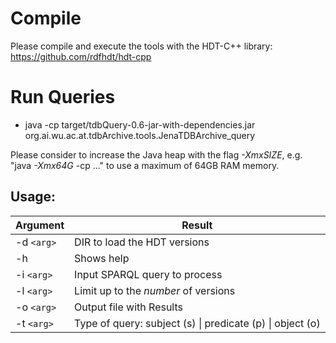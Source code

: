 ﻿# Compile

Please compile and execute the tools with the HDT-C++ library: https://github.com/rdfhdt/hdt-cpp

# Run Queries

 - java  -cp target/tdbQuery-0.6-jar-with-dependencies.jar org.ai.wu.ac.at.tdbArchive.tools.JenaTDBArchive_query
 
Please consider to increase the Java heap with the flag *-XmxSIZE*, e.g. "java *-Xmx64G* -cp ..." to use a maximum of 64GB RAM memory.

## Usage:

| Argument      | Result      |
| ------------- |-------------|
| -d `<arg>`              | DIR to load the HDT versions|
| -h                      |Shows help|
| -i `<arg>`              | Input SPARQL query to process|
| -l `<arg>`              |Limit up to the *number* of versions|
| -o `<arg>`              | Output file with Results|
| -t `<arg>`              | Type of query: subject (s) &#124; predicate (p) &#124; object (o)|